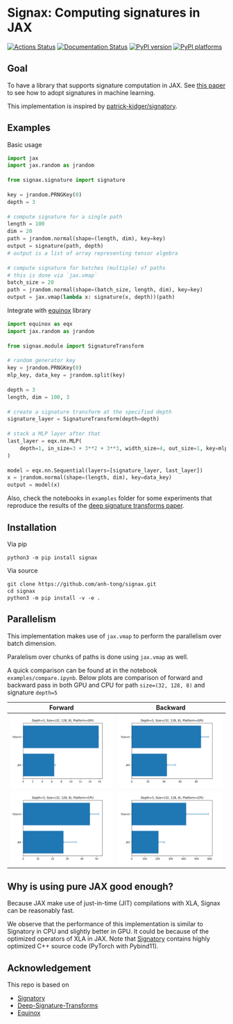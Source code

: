 # Signax: Computing signatures in JAX

[![Actions Status][actions-badge]][actions-link]
[![Documentation Status][rtd-badge]][rtd-link]
[![PyPI version][pypi-version]][pypi-link]
[![PyPI platforms][pypi-platforms]][pypi-link]

<!-- prettier-ignore-start -->
[actions-badge]:            https://github.com/Anh-Tong/signax/workflows/CI/badge.svg
[actions-link]:             https://github.com/Anh-Tong/signax/actions
[pypi-link]:                https://pypi.org/project/signax/
[pypi-platforms]:           https://img.shields.io/pypi/pyversions/signax
[pypi-version]:             https://img.shields.io/pypi/v/signax
[rtd-badge]:                https://readthedocs.org/projects/signax/badge/?version=latest
[rtd-link]:                 https://signax.readthedocs.io/en/latest/?badge=latest
<!-- prettier-ignore-end -->

## Goal

To have a library that supports signature computation in JAX. See
[this paper](https://arxiv.org/abs/1905.08494) to see how to adopt signatures in
machine learning.

This implementation is inspired by
[patrick-kidger/signatory](https://github.com/patrick-kidger/signatory).

## Examples

Basic usage

```python
import jax
import jax.random as jrandom

from signax.signature import signature

key = jrandom.PRNGKey(0)
depth = 3

# compute signature for a single path
length = 100
dim = 20
path = jrandom.normal(shape=(length, dim), key=key)
output = signature(path, depth)
# output is a list of array representing tensor algebra

# compute signature for batches (multiple) of paths
# this is done via `jax.vmap`
batch_size = 20
path = jrandom.normal(shape=(batch_size, length, dim), key=key)
output = jax.vmap(lambda x: signature(x, depth))(path)
```

Integrate with [equinox](https://github.com/patrick-kidger/equinox) library

```python
import equinox as eqx
import jax.random as jrandom

from signax.module import SignatureTransform

# random generator key
key = jrandom.PRNGKey(0)
mlp_key, data_key = jrandom.split(key)

depth = 3
length, dim = 100, 3

# create a signature transform at the specified depth
signature_layer = SignatureTransform(depth=depth)

# stack a MLP layer after that
last_layer = eqx.nn.MLP(
    depth=1, in_size=3 + 3**2 + 3**3, width_size=4, out_size=1, key=mlp_key
)

model = eqx.nn.Sequential(layers=[signature_layer, last_layer])
x = jrandom.normal(shape=(length, dim), key=data_key)
output = model(x)
```

Also, check the notebooks in `examples` folder for some experiments that
reproduce the results of the
[deep signature transforms paper](https://arxiv.org/abs/1905.08494).

## Installation

Via pip

```
python3 -m pip install signax
```

Via source

```
git clone https://github.com/anh-tong/signax.git
cd signax
python3 -m pip install -v -e .
```

## Parallelism

This implementation makes use of `jax.vmap` to perform the parallelism over
batch dimension.

Paralelism over chunks of paths is done using `jax.vmap` as well.

A quick comparison can be found at in the notebook `examples/compare.ipynb`.
Below plots are comparison of forward and backward pass in both GPU and CPU for
path `size=(32, 128, 8)` and signature `depth=5`

<table>
<thead>
  <tr>
    <th >Forward</th>
    <th >Backward</th>
  </tr>
</thead>
<tbody>
  <tr>
    <td>
        <img width="300" height="170" src="./assets/forward_gpu.png">
    </td>
    <td>
        <img width="300" height="170" src="./assets/backward_gpu.png">
    </td>
  </tr>
  <tr>
    <td>
        <img width="300" height="170" src="./assets/forward_cpu.png">
    </td>
    <td>
        <img width="300" height="170" src="./assets/backward_cpu.png">
    </td>
  </tr>
</tbody>
</table>

## Why is using pure JAX good enough?

Because JAX make use of just-in-time (JIT) compilations with XLA, Signax can be
reasonably fast.

We observe that the performance of this implementation is similar to Signatory
in CPU and slightly better in GPU. It could be because of the optimized
operators of XLA in JAX. Note that
[Signatory](https://github.com/patrick-kidger/signatory) contains highly
optimized C++ source code (PyTorch with Pybind11).

## Acknowledgement

This repo is based on

- [Signatory](https://github.com/patrick-kidger/signatory)
- [Deep-Signature-Transforms](https://github.com/patrick-kidger/Deep-Signature-Transforms)
- [Equinox](https://github.com/patrick-kidger/equinox)
